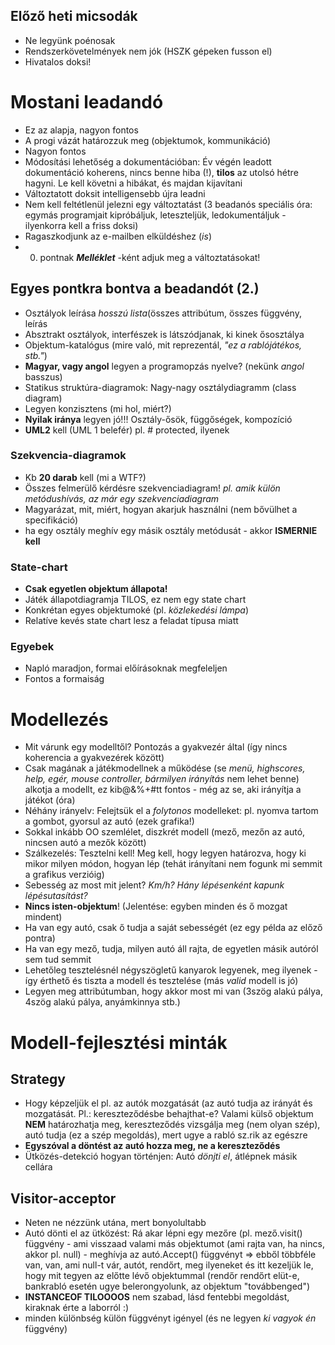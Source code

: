 ## Előző heti micsodák ##
  * Ne legyünk poénosak
  * Rendszerkövetelmények nem jók (HSZK gépeken fusson el)
  * Hivatalos doksi!

# Mostani leadandó #
  * Ez az alapja, nagyon fontos
  * A progi vázát határozzuk meg (objektumok, kommunikáció)
  * Nagyon fontos
  * Módosítási lehetőség a dokumentációban: Év végén leadott dokumentáció koherens, nincs benne hiba (!), **tilos** az utolsó hétre hagyni. Le kell követni a hibákat, és majdan kijavítani
  * Változtatott doksit intelligensebb újra leadni
  * Nem kell feltétlenül jelezni egy változtatást (3 beadanós speciális óra: egymás programjait kipróbáljuk, leteszteljük, ledokumentáljuk - ilyenkorra kell a friss doksi)
  * Ragaszkodjunk az e-mailben elküldéshez (_is_)
  * 0. pontnak **_Melléklet_** -ként adjuk meg a változtatásokat!

## Egyes pontkra bontva a beadandót (2.) ##
  * Osztályok leírása _hosszú lista_(összes attribútum, összes függvény, leírás
  * Absztrakt osztályok, interfészek is látszódjanak, ki kinek ősosztálya
  * Objektum-katalógus (mire való, mit reprezentál, _"ez a rablójátékos, stb."_)
  * **Magyar, vagy angol** legyen a programopzás nyelve? (nekünk _angol_ basszus)
  * Statikus struktúra-diagramok: Nagy-nagy osztálydiagramm (class diagram)
  * Legyen konzisztens (mi hol, miért?)
  * **Nyilak iránya** legyen jó!!! Osztály-ősök, függőségek, kompozíció
  * **UML2** kell (UML 1 belefér)   pl. # protected, ilyenek

### Szekvencia-diagramok ###
  * Kb **20 darab** kell (mi a WTF?)
  * Összes felmerülő kérdésre szekvenciadiagram! _pl. amik külön metódushívás, az már egy szekvenciadiagram_
  * Magyarázat, mit, miért, hogyan akarjuk használni (nem bővülhet a specifikáció)
  * ha egy osztály meghív egy másik osztály metódusát - akkor **ISMERNIE kell**

### State-chart ###
  * **Csak egyetlen objektum állapota!**
  * Játék állapotdiagramja TILOS, ez nem egy state chart
  * Konkrétan egyes objektumoké (pl. _közlekedési lámpa_)
  * Relatíve kevés state chart lesz a feladat típusa miatt

### Egyebek ###
  * Napló maradjon, formai előírásoknak megfeleljen
  * Fontos a formaiság

# Modellezés #
  * Mit várunk egy modelltől? Pontozás a gyakvezér által (így nincs koherencia a gyakvezérek között)
  * Csak magának a játékmodellnek a működése (se _menü, highscores, help, egér, mouse controller, bármilyen irányítás_ nem lehet benne) alkotja a modellt, ez kib@&%+#tt fontos - még az se, aki irányítja a játékot (óra)
  * Néhány irányelv: Felejtsük el a _folytonos_ modelleket: pl. nyomva tartom a gombot, gyorsul az autó (ezek grafika!)
  * Sokkal inkább OO szemlélet, diszkrét modell (mező, mezőn az autó, nincsen autó a mezők között)
  * Szálkezelés: Tesztelni kell! Meg kell, hogy legyen határozva, hogy ki mikor milyen módon, hogyan lép (tehát irányítani nem fogunk mi semmit a grafikus verzióig)
  * Sebesség az most mit jelent? _Km/h? Hány lépésenként kapunk lépésutasítást?_
  * **Nincs isten-objektum**! (Jelentése: egyben minden és ő mozgat mindent)
  * Ha van egy autó, csak ő tudja a saját sebességét (ez egy példa az előző pontra)
  * Ha van egy mező, tudja, milyen autó áll rajta, de egyetlen másik autóról sem tud semmit
  * Lehetőleg tesztelésnél négyszögletű kanyarok legyenek, meg ilyenek - így érthető és tiszta a modell és tesztelése (más _valid_ modell is jó)
  * Legyen meg attribútumban, hogy akkor most mi van (3szög alakú pálya, 4szög alakú pálya, anyámkinnya stb.)


# Modell-fejlesztési minták #

## Strategy ##
  * Hogy képzeljük el pl. az autók mozgatását (az autó tudja az irányát és mozgatását. Pl.: kereszteződésbe behajthat-e? Valami külső objektum **NEM** határozhatja meg, kereszteződés vizsgálja meg (nem olyan szép), autó tudja (ez a szép megoldás), mert ugye a rabló sz.rik az egészre
  * **Egyszóval a döntést az autó hozza meg, ne a kereszteződés**
  * Ütközés-detekció hogyan történjen: Autó _dönjti el_, átlépnek másik cellára

## Visitor-acceptor ##
  * Neten ne nézzünk utána, mert bonyolultabb
  * Autó dönti el az ütközést: Rá akar lépni egy mezőre (pl. mező.visit() függvény - ami visszaad valami más objektumot (ami rajta van, ha nincs, akkor pl. null) - meghívja az autó.Accept() függvényt => ebből többféle van, van, ami null-t vár, autót, rendőrt, meg ilyeneket és itt kezeljük le, hogy mit tegyen az előtte lévő objektummal (rendőr rendőrt elüt-e, bankrabló esetén ugye belerongyolunk, az objektum "továbbenged")
  * **INSTANCEOF TILOOOOS** nem szabad, lásd fentebbi megoldást, kiraknak érte a laborról :)
  * minden különbség külön függvényt igényel (és ne legyen _ki vagyok én_ függvény)